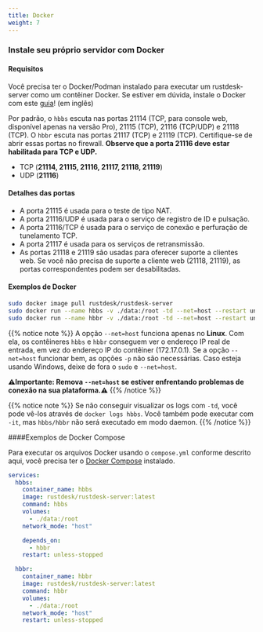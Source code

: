 ```yaml
---
title: Docker
weight: 7
---
```


### Instale seu próprio servidor com Docker

#### Requisitos
Você precisa ter o Docker/Podman instalado para executar um rustdesk-server como um contêiner Docker. Se estiver em dúvida, instale o Docker com este [guia](https://docs.docker.com/engine/install/)! (em inglês)

Por padrão, o `hbbs` escuta nas portas 21114 (TCP, para console web, disponível apenas na versão Pro), 21115 (TCP), 21116 (TCP/UDP) e 21118 (TCP). O `hbbr` escuta nas portas 21117 (TCP) e 21119 (TCP). Certifique-se de abrir essas portas no firewall. **Observe que a porta 21116 deve estar habilitada para TCP e UDP.**

- TCP (**21114, 21115, 21116, 21117, 21118, 21119**)
- UDP (**21116**)

#### Detalhes das portas

- A porta 21115 é usada para o teste de tipo NAT.
- A porta 21116/UDP é usada para o serviço de registro de ID e pulsação.
- A porta 21116/TCP é usada para o serviço de conexão e perfuração de tunelamento TCP.
- A porta 21117 é usada para os serviços de retransmissão.
- As portas 21118 e 21119 são usadas para oferecer suporte a clientes web. Se você não precisa de suporte a cliente web (21118, 21119), as portas correspondentes podem ser desabilitadas.

#### Exemplos de Docker

```sh
sudo docker image pull rustdesk/rustdesk-server
sudo docker run --name hbbs -v ./data:/root -td --net=host --restart unless-stopped rustdesk/rustdesk-server hbbs
sudo docker run --name hbbr -v ./data:/root -td --net=host --restart unless-stopped rustdesk/rustdesk-server hbbr
```
<a name="net-host"></a>

{{% notice note %}}
A opção `--net=host` funciona apenas no **Linux**. Com ela, os contêineres `hbbs` e `hbbr` conseguem ver o endereço IP real de entrada, em vez do endereço IP do contêiner (172.17.0.1).
Se a opção `--net=host` funcionar bem, as opções `-p` não são necessárias. Caso esteja usando Windows, deixe de fora o `sudo` e `--net=host`.

**⚠️Importante: Remova `--net=host` se estiver enfrentando problemas de conexão na sua plataforma.⚠️**
{{% /notice %}}

{{% notice note %}}
Se não conseguir visualizar os logs com `-td`, você pode vê-los através de `docker logs hbbs`.  Você também pode executar com `-it`, mas `hbbs/hbbr` não será executado em modo daemon.
{{% /notice %}}

####Exemplos de Docker Compose

Para executar os arquivos Docker usando o `compose.yml` conforme descrito aqui, você precisa ter o [Docker Compose](https://docs.docker.com/compose/) instalado.

```yaml
services:
  hbbs:
    container_name: hbbs
    image: rustdesk/rustdesk-server:latest
    command: hbbs
    volumes:
      - ./data:/root
    network_mode: "host"

    depends_on:
      - hbbr
    restart: unless-stopped

  hbbr:
    container_name: hbbr
    image: rustdesk/rustdesk-server:latest
    command: hbbr
    volumes:
      - ./data:/root
    network_mode: "host"
    restart: unless-stopped
```
